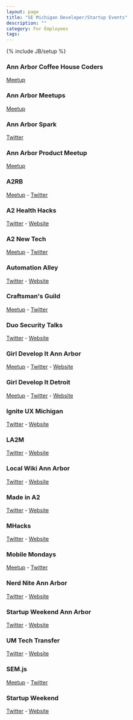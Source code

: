 ```yaml
---
layout: page
title: "SE Michigan Developer/Startup Events"
description: ""
category: For Employees
tags:
---
```


{% include JB/setup %}

### Ann Arbor Coffee House Coders
[Meetup](https://www.meetup.com/Ann-Arbor-Coffee-House-Coders)

### Ann Arbor Meetups
[Meetup](https://www.meetup.com/topics/softwaredev/us/mi/ann_arbor)

### Ann Arbor Spark
[Twitter](https://twitter.com/AnnArborSPARK)

### Ann Arbor Product Meetup
[Meetup](https://www.meetup.com/a2prod)

### A2RB
[Meetup](https://www.meetup.com/Ann-Arbor-Ruby) -
[Twitter](https://twitter.com/a2rb)

### A2 Health Hacks
[Twitter](https://twitter.com/A2HealthHacks) -
[Website](http://a2healthhacks.org)

### A2 New Tech
[Meetup](https://www.meetup.com/a2newtech) -
[Twitter](https://twitter.com/a2newtech)

### Automation Alley
[Twitter](https://twitter.com/AutomationAlley) -
[Website](http://www.automationalley.com)

### Craftsman's Guild
[Meetup](http://www.meetup.com/Craftsman-Guild) -
[Twitter](https://twitter.com/CraftsmanGuild)

### Duo Security Talks
[Twitter](https://twitter.com/duosec) -
[Website](https://duo.com)

### Girl Develop It Ann Arbor
[Meetup](https://www.meetup.com/Girl-Develop-It-Ann-Arbor) -
[Twitter](https://twitter.com/GDIAnnArbor) -
[Website](http://www.gdiannarbor.com)

### Girl Develop It Detroit
[Meetup](https://www.meetup.com/Girl-Develop-It-Detroit) -
[Twitter](https://twitter.com/GDIdet) -
[Website](https://www.girldevelopit.com/chapters/detroit)

### Ignite UX Michigan
[Twitter](https://twitter.com/igniteuxmi) -
[Website](http://www.igniteuxmi.com)

### LA2M
[Twitter](https://twitter.com/LA2M) -
[Website](http://la2m.org)

### Local Wiki Ann Arbor
[Twitter](https://twitter.com/arborwiki) -
[Website](https://localwiki.org/ann-arbor)

### Made in A2
[Twitter](https://twitter.com/MadeInA2) -
[Website](http://madeina2.com)

### MHacks
[Twitter](https://twitter.com/mhacks) -
[Website](https://mhacks.org)

### Mobile Mondays
[Meetup](https://www.meetup.com/MoMoa2) -
[Twitter](https://twitter.com/momoa2)

### Nerd Nite Ann Arbor
[Twitter](https://twitter.com/nerdnitea2) -
[Website](https://annarbor.nerdnite.com)

### Startup Weekend Ann Arbor
[Twitter](https://twitter.com/AnnArborSW) -
[Website](http://www.startupweekenda2.com)

### UM Tech Transfer
[Twitter](https://twitter.com/UMOTT) -
[Website](http://techtransfer.umich.edu)

### SEM.js
[Meetup](https://www.meetup.com/SEM-JS) -
[Twitter](https://twitter.com/sem_js)

### Startup Weekend
[Twitter](https://twitter.com/StartupWeekend) -
[Website](http://startupweekend.org)

